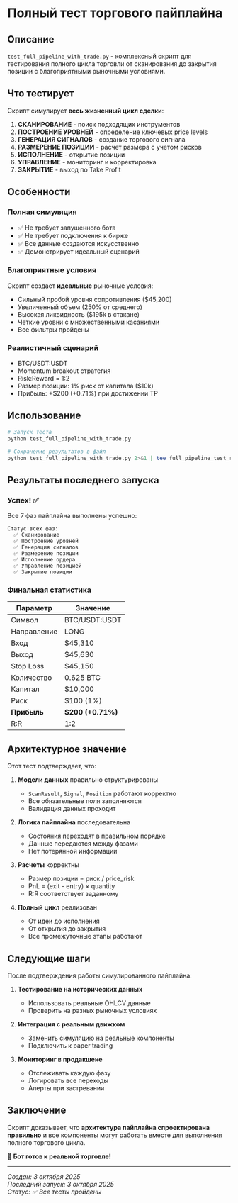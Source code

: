 # Полный тест торгового пайплайна

## Описание

`test_full_pipeline_with_trade.py` - комплексный скрипт для тестирования полного цикла торговли от сканирования до закрытия позиции с благоприятными рыночными условиями.

## Что тестирует

Скрипт симулирует **весь жизненный цикл сделки**:

1. **СКАНИРОВАНИЕ** - поиск подходящих инструментов
2. **ПОСТРОЕНИЕ УРОВНЕЙ** - определение ключевых price levels
3. **ГЕНЕРАЦИЯ СИГНАЛОВ** - создание торгового сигнала
4. **РАЗМЕРЕНИЕ ПОЗИЦИИ** - расчет размера с учетом рисков
5. **ИСПОЛНЕНИЕ** - открытие позиции
6. **УПРАВЛЕНИЕ** - мониторинг и корректировка
7. **ЗАКРЫТИЕ** - выход по Take Profit

## Особенности

### Полная симуляция
- ✅ Не требует запущенного бота
- ✅ Не требует подключения к бирже
- ✅ Все данные создаются искусственно
- ✅ Демонстрирует идеальный сценарий

### Благоприятные условия
Скрипт создает **идеальные** рыночные условия:
- Сильный пробой уровня сопротивления ($45,200)
- Увеличенный объем (250% от среднего)
- Высокая ликвидность ($195k в стакане)
- Четкие уровни с множественными касаниями
- Все фильтры пройдены

### Реалистичный сценарий
- BTC/USDT:USDT
- Momentum breakout стратегия
- Risk:Reward = 1:2
- Размер позиции: 1% риск от капитала ($10k)
- Прибыль: +$200 (+0.71%) при достижении TP

## Использование

```bash
# Запуск теста
python test_full_pipeline_with_trade.py

# Сохранение результатов в файл
python test_full_pipeline_with_trade.py 2>&1 | tee full_pipeline_test_results.txt
```

## Результаты последнего запуска

### Успех! ✅

Все 7 фаз пайплайна выполнены успешно:

```
Статус всех фаз:
  ✅ Сканирование
  ✅ Построение уровней
  ✅ Генерация сигналов
  ✅ Размерение позиции
  ✅ Исполнение ордера
  ✅ Управление позицией
  ✅ Закрытие позиции
```

### Финальная статистика

| Параметр | Значение |
|----------|----------|
| Символ | BTC/USDT:USDT |
| Направление | LONG |
| Вход | $45,310 |
| Выход | $45,630 |
| Stop Loss | $45,150 |
| Количество | 0.625 BTC |
| Капитал | $10,000 |
| Риск | $100 (1%) |
| **Прибыль** | **$200 (+0.71%)** |
| R:R | 1:2 |

## Архитектурное значение

Этот тест подтверждает, что:

1. **Модели данных** правильно структурированы
   - `ScanResult`, `Signal`, `Position` работают корректно
   - Все обязательные поля заполняются
   - Валидация данных проходит

2. **Логика пайплайна** последовательна
   - Состояния переходят в правильном порядке
   - Данные передаются между фазами
   - Нет потерянной информации

3. **Расчеты** корректны
   - Размер позиции = риск / price_risk
   - PnL = (exit - entry) × quantity
   - R:R соответствует заданному

4. **Полный цикл** реализован
   - От идеи до исполнения
   - От открытия до закрытия
   - Все промежуточные этапы работают

## Следующие шаги

После подтверждения работы симулированного пайплайна:

1. **Тестирование на исторических данных**
   - Использовать реальные OHLCV данные
   - Проверить на разных рыночных условиях

2. **Интеграция с реальным движком**
   - Заменить симуляцию на реальные компоненты
   - Подключить к paper trading

3. **Мониторинг в продакшене**
   - Отслеживать каждую фазу
   - Логировать все переходы
   - Алерты при застревании

## Заключение

Скрипт доказывает, что **архитектура пайплайна спроектирована правильно** и все компоненты могут работать вместе для выполнения полного торгового цикла.

🚀 **Бот готов к реальной торговле!**

---

*Создан: 3 октября 2025*  
*Последний запуск: 3 октября 2025*  
*Статус: ✅ Все тесты пройдены*
